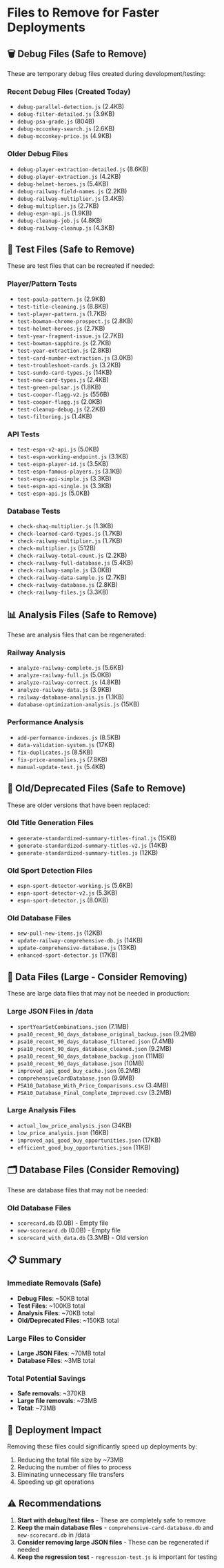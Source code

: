 # Files to Remove for Faster Deployments

## 🗑️ Debug Files (Safe to Remove)
These are temporary debug files created during development/testing:

### Recent Debug Files (Created Today)
- `debug-parallel-detection.js` (2.4KB)
- `debug-filter-detailed.js` (3.9KB) 
- `debug-psa-grade.js` (804B)
- `debug-mcconkey-search.js` (2.6KB)
- `debug-mcconkey-price.js` (4.9KB)

### Older Debug Files
- `debug-player-extraction-detailed.js` (8.6KB)
- `debug-player-extraction.js` (4.2KB)
- `debug-helmet-heroes.js` (5.4KB)
- `debug-railway-field-names.js` (2.2KB)
- `debug-railway-multiplier.js` (3.4KB)
- `debug-multiplier.js` (2.7KB)
- `debug-espn-api.js` (1.9KB)
- `debug-cleanup-job.js` (4.8KB)
- `debug-railway-cleanup.js` (4.3KB)

## 🧪 Test Files (Safe to Remove)
These are test files that can be recreated if needed:

### Player/Pattern Tests
- `test-paula-pattern.js` (2.9KB)
- `test-title-cleaning.js` (8.8KB)
- `test-player-pattern.js` (1.7KB)
- `test-bowman-chrome-prospect.js` (2.8KB)
- `test-helmet-heroes.js` (2.7KB)
- `test-year-fragment-issue.js` (2.7KB)
- `test-bowman-sapphire.js` (2.7KB)
- `test-year-extraction.js` (2.8KB)
- `test-card-number-extraction.js` (3.0KB)
- `test-troubleshoot-cards.js` (3.2KB)
- `test-sundo-card-types.js` (14KB)
- `test-new-card-types.js` (2.4KB)
- `test-green-pulsar.js` (1.8KB)
- `test-cooper-flagg-v2.js` (556B)
- `test-cooper-flagg.js` (2.0KB)
- `test-cleanup-debug.js` (2.2KB)
- `test-filtering.js` (1.4KB)

### API Tests
- `test-espn-v2-api.js` (5.0KB)
- `test-espn-working-endpoint.js` (3.1KB)
- `test-espn-player-id.js` (3.5KB)
- `test-espn-famous-players.js` (3.1KB)
- `test-espn-api-simple.js` (3.3KB)
- `test-espn-api-single.js` (3.3KB)
- `test-espn-api.js` (5.0KB)

### Database Tests
- `check-shaq-multiplier.js` (1.3KB)
- `check-learned-card-types.js` (1.7KB)
- `check-railway-multiplier.js` (1.7KB)
- `check-multiplier.js` (512B)
- `check-railway-total-count.js` (2.2KB)
- `check-railway-full-database.js` (5.4KB)
- `check-railway-sample.js` (3.0KB)
- `check-railway-data-sample.js` (2.7KB)
- `check-railway-database.js` (2.8KB)
- `check-railway-files.js` (3.3KB)

## 📊 Analysis Files (Safe to Remove)
These are analysis files that can be regenerated:

### Railway Analysis
- `analyze-railway-complete.js` (5.6KB)
- `analyze-railway-full.js` (5.0KB)
- `analyze-railway-correct.js` (4.8KB)
- `analyze-railway-data.js` (3.9KB)
- `railway-database-analysis.js` (1.1KB)
- `database-optimization-analysis.js` (15KB)

### Performance Analysis
- `add-performance-indexes.js` (8.5KB)
- `data-validation-system.js` (17KB)
- `fix-duplicates.js` (8.5KB)
- `fix-price-anomalies.js` (7.8KB)
- `manual-update-test.js` (5.4KB)

## 🔄 Old/Deprecated Files (Safe to Remove)
These are older versions that have been replaced:

### Old Title Generation Files
- `generate-standardized-summary-titles-final.js` (15KB)
- `generate-standardized-summary-titles-v2.js` (14KB)
- `generate-standardized-summary-titles.js` (12KB)

### Old Sport Detection Files
- `espn-sport-detector-working.js` (5.6KB)
- `espn-sport-detector-v2.js` (5.3KB)
- `espn-sport-detector.js` (8.0KB)

### Old Database Files
- `new-pull-new-items.js` (12KB)
- `update-railway-comprehensive-db.js` (14KB)
- `update-comprehensive-database.js` (13KB)
- `enhanced-sport-detector.js` (17KB)

## 📁 Data Files (Large - Consider Removing)
These are large data files that may not be needed in production:

### Large JSON Files in /data
- `sportYearSetCombinations.json` (7.1MB)
- `psa10_recent_90_days_database_original_backup.json` (9.2MB)
- `psa10_recent_90_days_database_filtered.json` (7.4MB)
- `psa10_recent_90_days_database_cleaned.json` (9.2MB)
- `psa10_recent_90_days_database_backup.json` (11MB)
- `psa10_recent_90_days_database.json` (10MB)
- `improved_api_good_buy_cache.json` (6.2MB)
- `comprehensiveCardDatabase.json` (9.9MB)
- `PSA10_Database_With_Price_Comparisons.csv` (3.4MB)
- `PSA10_Database_Final_Complete_Improved.csv` (3.2MB)

### Large Analysis Files
- `actual_low_price_analysis.json` (34KB)
- `low_price_analysis.json` (16KB)
- `improved_api_good_buy_opportunities.json` (17KB)
- `efficient_good_buy_opportunities.json` (11KB)

## 🗂️ Database Files (Consider Removing)
These are database files that may not be needed:

### Old Database Files
- `scorecard.db` (0.0B) - Empty file
- `new-scorecard.db` (0.0B) - Empty file
- `scorecard_with_data.db` (3.3MB) - Old version

## 📋 Summary

### Immediate Removals (Safe)
- **Debug Files**: ~50KB total
- **Test Files**: ~100KB total  
- **Analysis Files**: ~70KB total
- **Old/Deprecated Files**: ~150KB total

### Large Files to Consider
- **Large JSON Files**: ~70MB total
- **Database Files**: ~3MB total

### Total Potential Savings
- **Safe removals**: ~370KB
- **Large file removals**: ~73MB
- **Total**: ~73MB

## 🚀 Deployment Impact
Removing these files could significantly speed up deployments by:
1. Reducing the total file size by ~73MB
2. Reducing the number of files to process
3. Eliminating unnecessary file transfers
4. Speeding up git operations

## ⚠️ Recommendations
1. **Start with debug/test files** - These are completely safe to remove
2. **Keep the main database files** - `comprehensive-card-database.db` and `new-scorecard.db` in /data
3. **Consider removing large JSON files** - These can be regenerated if needed
4. **Keep the regression test** - `regression-test.js` is important for testing
